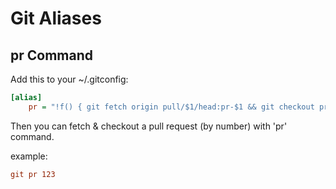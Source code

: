 # Git Aliases 

## pr Command  
Add this to your ~/.gitconfig:
```ini
[alias]
    pr = "!f() { git fetch origin pull/$1/head:pr-$1 && git checkout pr-$1; }; f"

```

Then you can fetch & checkout a pull request (by number) with 'pr' command.

example:

```ini
git pr 123 
```
